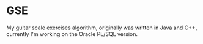 # GSE

My guitar scale exercises algorithm, originally was written in Java and C++, currently I'm working on the Oracle PL/SQL version.

